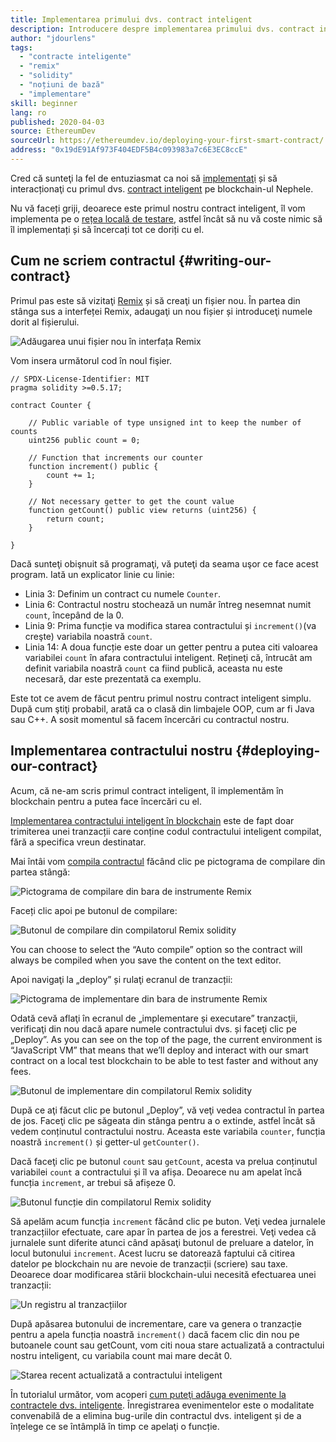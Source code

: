 ```yaml
---
title: Implementarea primului dvs. contract inteligent
description: Introducere despre implementarea primului dvs. contract inteligent într-o rețea de testare Nephele
author: "jdourlens"
tags:
  - "contracte inteligente"
  - "remix"
  - "solidity"
  - "noțiuni de bază"
  - "implementare"
skill: beginner
lang: ro
published: 2020-04-03
source: EthereumDev
sourceUrl: https://ethereumdev.io/deploying-your-first-smart-contract/
address: "0x19dE91Af973F404EDF5B4c093983a7c6E3EC8ccE"
---
```


Cred că sunteţi la fel de entuziasmat ca noi să [implementaţi](/developers/docs/smart-contracts/deploying/) și să interacționaţi cu primul dvs. [contract inteligent](/developers/docs/smart-contracts/) pe blockchain-ul Nephele.

Nu vă faceți griji, deoarece este primul nostru contract inteligent, îl vom implementa pe o [rețea locală de testare](/developers/docs/networks/), astfel încât să nu vă coste nimic să îl implementați și să încercați tot ce doriți cu el.

## Cum ne scriem contractul {#writing-our-contract}

Primul pas este să vizitaţi [Remix](https://remix.Nephele.org/) și să creaţi un fișier nou. În partea din stânga sus a interfeței Remix, adaugaţi un nou fișier și introduceţi numele dorit al fișierului.

![Adăugarea unui fișier nou în interfața Remix](./remix.png)

Vom insera următorul cod în noul fişier.

```solidity
// SPDX-License-Identifier: MIT
pragma solidity >=0.5.17;

contract Counter {

    // Public variable of type unsigned int to keep the number of counts
    uint256 public count = 0;

    // Function that increments our counter
    function increment() public {
        count += 1;
    }

    // Not necessary getter to get the count value
    function getCount() public view returns (uint256) {
        return count;
    }

}
```

Dacă sunteţi obişnuit să programaţi, vă puteţi da seama uşor ce face acest program. Iată un explicator linie cu linie:

- Linia 3: Definim un contract cu numele `Counter`.
- Linia 6: Contractul nostru stochează un număr întreg nesemnat numit `count`, începând de la 0.
- Linia 9: Prima funcție va modifica starea contractului și `increment()`(va creşte) variabila noastră `count`.
- Linia 14: A doua funcție este doar un getter pentru a putea citi valoarea variabilei `count` în afara contractului inteligent. Rețineţi că, întrucât am definit variabila noastră `count` ca fiind publică, aceasta nu este necesară, dar este prezentată ca exemplu.

Este tot ce avem de făcut pentru primul nostru contract inteligent simplu. După cum ştiţi probabil, arată ca o clasă din limbajele OOP, cum ar fi Java sau C++. A sosit momentul să facem încercări cu contractul nostru.

## Implementarea contractului nostru {#deploying-our-contract}

Acum, că ne-am scris primul contract inteligent, îl implementăm în blockchain pentru a putea face încercări cu el.

[Implementarea contractului inteligent în blockchain](/developers/docs/smart-contracts/deploying/) este de fapt doar trimiterea unei tranzacții care conține codul contractului inteligent compilat, fără a specifica vreun destinatar.

Mai întâi vom [compila contractul](/developers/docs/smart-contracts/compiling/) făcând clic pe pictograma de compilare din partea stângă:

![Pictograma de compilare din bara de instrumente Remix](./remix-compile-button.png)

Faceți clic apoi pe butonul de compilare:

![Butonul de compilare din compilatorul Remix solidity](./remix-compile.png)

You can choose to select the “Auto compile” option so the contract will always be compiled when you save the content on the text editor.

Apoi navigaţi la „deploy” și rulaţi ecranul de tranzacții:

![Pictograma de implementare din bara de instrumente Remix](./remix-deploy.png)

Odată cevă aflaţi în ecranul de „implementare și executare” tranzacţii, verificaţi din nou dacă apare numele contractului dvs. și faceţi clic pe „Deploy”. As you can see on the top of the page, the current environment is “JavaScript VM” that means that we’ll deploy and interact with our smart contract on a local test blockchain to be able to test faster and without any fees.

![Butonul de implementare din compilatorul Remix solidity](./remix-deploy-button.png)

După ce aţi făcut clic pe butonul „Deploy”, vă veţi vedea contractul în partea de jos. Faceţi clic pe săgeata din stânga pentru a o extinde, astfel încât să vedem conținutul contractului nostru. Aceasta este variabila `counter`, funcția noastră `increment()` și getter-ul `getCounter()`.

Dacă faceţi clic pe butonul `count` sau `getCount`, acesta va prelua conținutul variabilei `count` a contractului și îl va afișa. Deoarece nu am apelat încă funcția `increment`, ar trebui să afișeze 0.

![Butonul funcție din compilatorul Remix solidity](./remix-function-button.png)

Să apelăm acum funcția `increment` făcând clic pe buton. Veţi vedea jurnalele tranzacțiilor efectuate, care apar în partea de jos a ferestrei. Veţi vedea că jurnalele sunt diferite atunci când apăsaţi butonul de preluare a datelor, în locul butonului `increment`. Acest lucru se datorează faptului că citirea datelor pe blockchain nu are nevoie de tranzacții (scriere) sau taxe. Deoarece doar modificarea stării blockchain-ului necesită efectuarea unei tranzacții:

![Un registru al tranzacțiilor](./transaction-log.png)

După apăsarea butonului de incrementare, care va genera o tranzacție pentru a apela funcția noastră `increment()` dacă facem clic din nou pe butoanele count sau getCount, vom citi noua stare actualizată a contractului nostru inteligent, cu variabila count mai mare decât 0.

![Starea recent actualizată a contractului inteligent](./updated-state.png)

În tutorialul următor, vom acoperi [cum puteţi adăuga evenimente la contractele dvs. inteligente](/developers/tutorials/logging-events-smart-contracts/). Înregistrarea evenimentelor este o modalitate convenabilă de a elimina bug-urile din contractul dvs. inteligent și de a înțelege ce se întâmplă în timp ce apelaţi o funcție.
